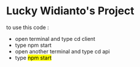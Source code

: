# Lucky Widianto's Project

to use this code : 
* open terminal and type cd client
* type npm start
* open another terminal and type cd api
* type <mark>npm start</mark>